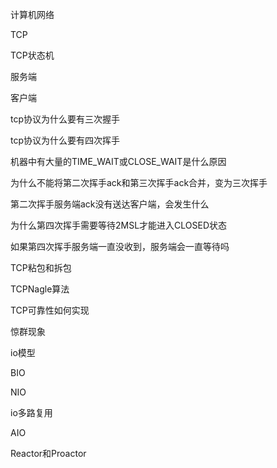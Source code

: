 计算机网络

TCP

TCP状态机

服务端

客户端

tcp协议为什么要有三次握手

tcp协议为什么要有四次挥手

机器中有大量的TIME_WAIT或CLOSE_WAIT是什么原因

为什么不能将第二次挥手ack和第三次挥手ack合并，变为三次挥手

第二次挥手服务端ack没有送达客户端，会发生什么

为什么第四次挥手需要等待2MSL才能进入CLOSED状态

如果第四次挥手服务端一直没收到，服务端会一直等待吗

TCP粘包和拆包

TCPNagle算法

TCP可靠性如何实现

惊群现象

io模型

BIO

NIO

io多路复用

AIO

Reactor和Proactor